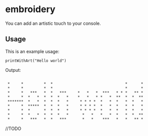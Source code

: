 # embroidery

You can add an artistic touch to your console.

## Usage

This is an example usage:

`printWithArt("Hello world")`

Output:
```

 *     *         *  *                                *      *
 *     *         *  *                                *      *
 *     *   ***   *  *   ***     *   *   *  ***   * * *   ** *
 *     *  *   *  *  *  *   *    *   *   * *   *  **  *  *  **
 *******  *   *  *  *  *   *     * * * *  *   *  *   *  *   *
 *     *  *****  *  *  *   *     * * * *  *   *  *   *  *   *
 *     *  *      *  *  *   *     * * * *  *   *  *   *  *   *
 *     *  *   *  *  *  *   *      *   *   *   *  *   *  *  **
 *     *   ***   *  *   ***       *   *    ***   *   *   ** *
```
//TODO
